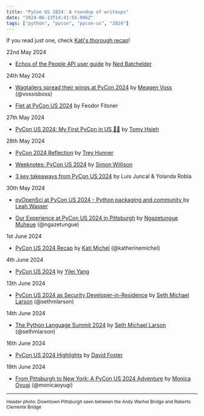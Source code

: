 ```yaml
---
title: "PyCon US 2024: A roundup of writeups"
date: "2024-06-13T14:41:55.906Z"
tags: ["python", "pycon", "pycon-us", "2024"]
---
```


If you read just one, check
[Kati's thorough recap](https://katherinemichel.github.io/portfolio/pycon-us-2024-recap.html)!

22nd May 2024

- [Echos of the People API user guide](https://nedbatchelder.com/blog/202405/echos_of_the_people_api_user_guide.html)
  by [Ned Batchelder](https://mastodon.social/@nedbat@hachyderm.io/112479219635272740)

24th May 2024

- [Wagtailers spread their wings at PyCon 2024](https://wagtail.org/blog/pycon-2024/) by
  [Meagen Voss](https://fosstodon.org/@vossisboss) (@vossisboss)

- [Flet at PyCon US 2024](https://flet.dev/blog/flet-at-pycon-us-2024/) by Feodor
  Fitsner

27th May 2024

- [PyCon US 2024: My First PyCon in US 🫶🏻](https://blog.tomy.me/en/posts/pycon-us-2024/)
  by [Tomy Hsieh](https://mastodon.social/@tomyhsieh)

28th May 2024

- [PyCon 2024 Reflection](https://treyhunner.com/2024/05/pycon-2024-reflection/) by
  [Trey Hunner](https://mastodon.social/@treyhunner/112520554890667118)

- [Weeknotes: PyCon US 2024](https://simonwillison.net/2024/May/28/weeknotes/) by
  [Simon Willison](https://fedi.simonwillison.net/@simon/112520529116346191)

- [3 key takeaways from PyCon US 2024](https://stacklok.com/blog/3-key-takeaways-from-pycon-us-2024)
  by Luis Juncal & Yolanda Robla

30th May 2024

- [pyOpenSci at PyCon US 2024 - Python packaging and community ](https://www.pyopensci.org/blog/recap-pyos-pyconus-2024.html)
  by [Leah Wasser](https://fosstodon.org/@leahawasser/112554205196871020)

- [Our Experience at PyCon US 2024 in Pittsburgh](https://kafkai.com/en/blog/our-experience-at-pycon-us-2024-in-pittsburgh/)
  by [Ngazetungue Muheue](https://hachyderm.io/@muheuenga/112530136789502549)
  (@ngazetungue)

1st June 2024

- [PyCon US 2024 Recap](https://katherinemichel.github.io/portfolio/pycon-us-2024-recap.html)
  by [Kati Michel](https://fosstodon.org/@kati/112542145378019538) (@katherinemichel)

4th June 2024

- [PyCon US 2024](https://mangoumbrella.com/post/pycon-us-2024) by
  [Yilei Yang](https://mastodon.social/@y2mango/112556835094650562)

13th June 2024

- [PyCon US 2024 as Security Developer-in-Residence](https://sethmlarson.dev/security-developer-in-residence-report-37)
  by [Seth Michael Larson](https://fosstodon.org/@sethmlarson) (@sethmlarson)

14th June 2024

- [The Python Language Summit 2024](https://pyfound.blogspot.com/2024/06/python-language-summit-2024.html)
  by [Seth Michael Larson](https://fosstodon.org/@sethmlarson) (@sethmlarson)

16th June 2024

- [PyCon US 2024 Highlights](https://dafoster.net/articles/2024/06/16/pycon-us-2024-highlights/)
  by [David Foster](https://mastodon.world/@davidfstr)

19th June 2024

- [From Pittsburgh to New York: A PyCon US 2024 Adventure](https://medium.com/@monicaoyugi/from-pittsburgh-to-new-york-a-pycon-us-2024-adventure-1727c952509c)
  by [Monica Oyugi](https://mastodon.social/@monics) (@monicaoyugi)

---

<small>Header photo: Downtown Pittsburgh seen between the Andy Warhol Bridge and Roberto
Clemente Bridge</small>
